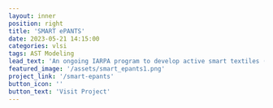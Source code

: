 ```yaml
---
layout: inner
position: right
title: 'SMART ePANTS'
date: 2023-05-21 14:15:00
categories: vlsi
tags: AST Modeling
lead_text: 'An ongoing IARPA program to develop active smart textiles (AST)'
featured_image: '/assets/smart_epants1.png'
project_link: '/smart-epants'
button_icon: ''
button_text: 'Visit Project'
---
```



